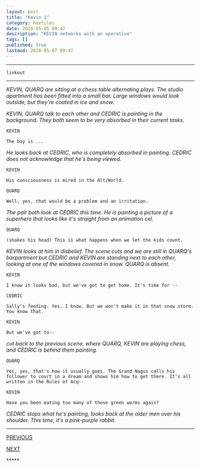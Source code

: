 ```yaml
---
layout: post
title: "Kevin 1"
category: hexfiles
date: 2020-05-05 09:47
description: "KEVIN networks with an operative"
tags: []
published: true
lastmod: 2020-05-07 09:47
---
```


*****

`linkout`


*****

<i>KEVIN, QUARQ are sitting at a chess table alternating plays. The studio apartment has been fitted into a small bar. Large windows would look outside, but they're coated in ice and snow.</i>

<i>KEVIN, QUARQ talk to each other and CEDRIC is painting in the background. They both seem to be very absorbed in their current tasks.</i>

```
KEVIN

The boy is ...
```

<i>He looks back at CEDRIC, who is completely absorbed in painting. CEDRIC does not acknowledge that he's being viewed.</i>

```
KEVIN

His consciousness is mired in the Alt/World.
```

```
QUARQ

Well, yes, that would be a problem and an irritation.
```

<i>The pair both look at CEDRIC this time. He is painting a picture of a superhero that looks like it's straight from an animation cel.</i>

```
QUARQ

(shakes his head) This is what happens when we let the kids count.
```

<i>KEVIN looks at him in disbelief. The scene cuts and we are still in QUARQ's barpartment but CEDRIC and KEVIN are standing next to each other, looking at one of the windows covered in snow. QUARQ is absent.</i>

```
KEVIN

I know it looks bad, but we've got to get home. It's time for --
```

```
CEDRIC

Sally's feeding. Yes, I know. But we won't make it in that snow storm. You know that.
```

```
KEVIN

But we've got to--
```

<i>cut back to the previous scene, where QUARQ, KEVIN are playing chess, and CEDRIC is behind them painting.</i>

```
QUARQ

Yes, yes, that's how it usually goes. The Grand Nagus calls his follower to court in a dream and shows him how to get there. It's all written in the Rules of Acq--
```

```
KEVIN

Have you been eating too many of those green worms again?
```

<i>CEDRIC stops what he's painting, looks back at the older men over his shoulder. This time, it's a pink-purple rabbit.</i>

*****
<div class="fpmc-nav">

<span class="fpmc-nav-prev"><a href="{{ 'kevin-ii' | prepend: site.baseurl }}">PREVIOUS</a></span>

<span class="fpmc-nav-next"><a href="{{ 'kevin-iii' | prepend: site.baseurl }}">NEXT</a></span> 

</div>
*****

